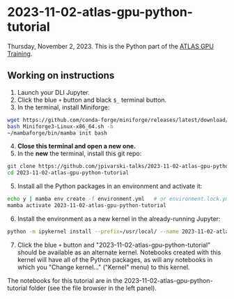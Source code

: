 # 2023-11-02-atlas-gpu-python-tutorial

Thursday, November 2, 2023. This is the Python part of the [ATLAS GPU Training](https://indico.cern.ch/event/1331139/overview).

## Working on instructions

1. Launch your DLI Jupyter.
2. Click the blue `+` button and black `$_` terminal button.
3. In the terminal, install Miniforge:

```bash
wget https://github.com/conda-forge/miniforge/releases/latest/download/Miniforge3-Linux-x86_64.sh
bash Miniforge3-Linux-x86_64.sh -b
~/mambaforge/bin/mamba init bash
```

4. **Close this terminal and open a new one.**
5. In the **new** the terminal, install this git repo:

```bash
git clone https://github.com/jpivarski-talks/2023-11-02-atlas-gpu-python-tutorial.git
cd 2023-11-02-atlas-gpu-python-tutorial
```

5. Install all the Python packages in an environment and activate it:

```bash
echo y | mamba env create -f environment.yml   # or environment.lock.yml
mamba activate 2023-11-02-atlas-gpu-python-tutorial
```

6. Install the environment as a new kernel in the already-running Jupyter:

```bash
python -m ipykernel install --prefix=/usr/local/ --name 2023-11-02-atlas-gpu-python-tutorial
```

7. Click the blue `+` button and "2023-11-02-atlas-gpu-python-tutorial" should be available as an alternate kernel. Notebooks created with this kernel will have all of the Python packages, as will any notebooks in which you "Change kernel..." ("Kernel" menu) to this kernel.

The notebooks for this tutorial are in the 2023-11-02-atlas-gpu-python-tutorial folder (see the file browser in the left panel).
